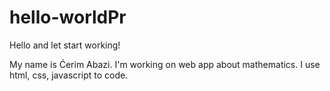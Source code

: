 # hello-worldPr

Hello and let start working!

My name is Ćerim Abazi. 
I'm working on web app about mathematics.
I use html, css, javascript to code.
